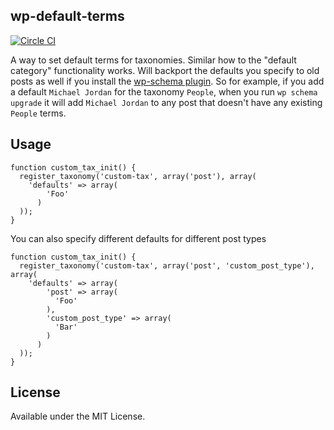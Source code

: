 ## wp-default-terms

[![Circle CI](https://circleci.com/gh/britco/wp-default-terms.svg?style=svg)](https://circleci.com/gh/britco/wp-default-terms)

A way to set default terms for taxonomies. Similar how to the "default
category" functionality works. Will backport the defaults you specify to old
posts as well if you install the [wp-schema plugin](https://github.com/britco/wp-cli-schema). So for example, if you add a default `Michael Jordan` for the taxonomy `People`, when you run `wp schema upgrade` it will add `Michael Jordan` to any post that doesn't have any existing `People` terms.

## Usage

````
function custom_tax_init() {
  register_taxonomy('custom-tax', array('post'), array(
    'defaults' => array(
        'Foo'
      )
  ));
}
````

You can also specify different defaults for different post types

````
function custom_tax_init() {
  register_taxonomy('custom-tax', array('post', 'custom_post_type'), array(
    'defaults' => array(
        'post' => array(
          'Foo'
        ),
        'custom_post_type' => array(
          'Bar'
        )
      )
  ));
}
````

## License
Available under the MIT License.
